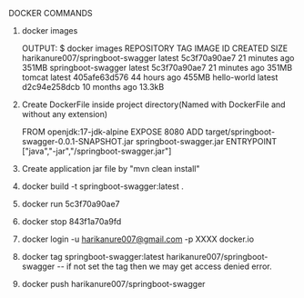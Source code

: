 DOCKER COMMANDS

1. docker images

	OUTPUT:
	$ docker images
	REPOSITORY                         TAG       IMAGE ID       CREATED          SIZE
	harikanure007/springboot-swagger   latest    5c3f70a90ae7   21 minutes ago   351MB
	springboot-swagger                 latest    5c3f70a90ae7   21 minutes ago   351MB
	tomcat                             latest    405afe63d576   44 hours ago     455MB
	hello-world                        latest    d2c94e258dcb   10 months ago    13.3kB

2. Create DockerFile inside project directory(Named with DockerFile and without any extension)
	
	FROM openjdk:17-jdk-alpine
	EXPOSE 8080
	ADD target/springboot-swagger-0.0.1-SNAPSHOT.jar springboot-swagger.jar
	ENTRYPOINT ["java","-jar","/springboot-swagger.jar"]

3. Create application jar file by "mvn clean install"
4. docker build -t springboot-swagger:latest .
5. docker run 5c3f70a90ae7
6. docker stop 843f1a70a9fd
7. docker login -u harikanure007@gmail.com -p XXXX docker.io
8. docker tag springboot-swagger:latest harikanure007/springboot-swagger   -- if not set the tag then we may get access denied error.
9. docker push harikanure007/springboot-swagger
